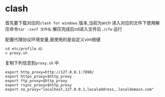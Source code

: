 # clash
首先要下载对应的`clash for windows` 版本,当前为arch
进入对应的文件下使用解压命令`tar -zxvf 文件名`
解压完成后cd进入文件后`./cfw` 运行

配置代理协议环境变量,我使用的是自定义vim按键
```shell
cd etc/profile.d/
v proxy.sh

```
复制下列信息到`proxy.sh` 中
```
export http_proxy=http://127.0.0.1:7890/
export https_proxy=$http_proxy
export ftp_proxy=$http_proxy
export rsync_proxy=$http_proxy
export no_proxy="localhost,127.0.0.1,localaddress,.localdomain.com"
```

